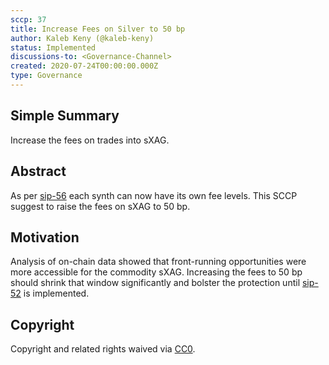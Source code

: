 ```yaml
---
sccp: 37
title: Increase Fees on Silver to 50 bp
author: Kaleb Keny (@kaleb-keny)
status: Implemented
discussions-to: <Governance-Channel>
created: 2020-07-24T00:00:00.000Z
type: Governance
---
```


## Simple Summary

Increase the fees on trades into sXAG.

## Abstract

<!--A short (~200 word) description of the variable change proposed.-->

As per [sip-56](https://github.com/Synthetixio/SIPs/blob/master/SIPS/sip-56.md) each synth can now have its own fee levels. This SCCP suggest to raise the fees on sXAG to 50 bp.

## Motivation

Analysis of on-chain data showed that front-running opportunities were more accessible for the commodity sXAG. Increasing the fees to 50 bp should shrink that window significantly and bolster the protection until [sip-52](https://sips.synthetix.io/sips/sip-52) is implemented.

## Copyright

Copyright and related rights waived via [CC0](https://creativecommons.org/publicdomain/zero/1.0/).
